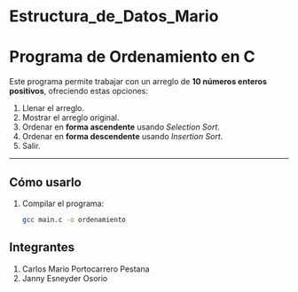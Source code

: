 # Estructura_de_Datos_Mario
# Programa de Ordenamiento en C

Este programa permite trabajar con un arreglo de **10 números enteros positivos**, ofreciendo estas opciones:

1. Llenar el arreglo.
2. Mostrar el arreglo original.
3. Ordenar en **forma ascendente** usando *Selection Sort*.
4. Ordenar en **forma descendente** usando *Insertion Sort*.
5. Salir.

---

## Cómo usarlo

1. Compilar el programa:
   ```bash
   gcc main.c -o ordenamiento
## Integrantes

1. Carlos Mario Portocarrero Pestana
2. Janny Esneyder Osorio

